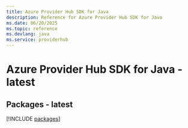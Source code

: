 ```yaml
---
title: Azure Provider Hub SDK for Java
description: Reference for Azure Provider Hub SDK for Java
ms.date: 06/20/2025
ms.topic: reference
ms.devlang: java
ms.service: providerhub
---
```

# Azure Provider Hub SDK for Java - latest
## Packages - latest
[!INCLUDE [packages](provider-hub-index.md)]